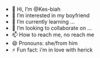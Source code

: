 - 👋 Hi, I’m @Kes-biah
- 👀 I’m interested in my boyfriend
- 🌱 I’m currently learning ...
- 💞️ I’m looking to collaborate on ...
- 📫 How to reach me, no reach me
- 😄 Pronouns: she/from him
- ⚡ Fun fact: i'm in love with herick

<!---
Kes-biah/Kes-biah is a ✨ special ✨ repository because its `README.md` (this file) appears on your GitHub profile.
You can click the Preview link to take a look at your changes.
--->
